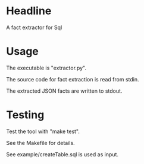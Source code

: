 # Headline

A fact extractor for Sql

# Usage

The executable is "extractor.py".

The source code for fact extraction is read from stdin.

The extracted JSON facts are written to stdout.

# Testing

Test the tool with "make test".

See the Makefile for details.

See example/createTable.sql is used as input.


